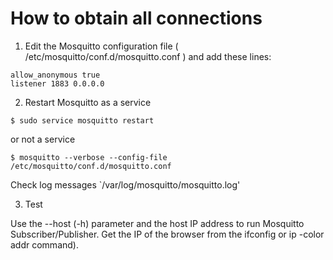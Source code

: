 # How to obtain all connections

1. Edit the Mosquitto configuration file ( /etc/mosquitto/conf.d/mosquitto.conf ) and add these lines:
```
allow_anonymous true
listener 1883 0.0.0.0
```
2. Restart Mosquitto as a service
```
$ sudo service mosquitto restart
```

or not a service
```
$ mosquitto --verbose --config-file /etc/mosquitto/conf.d/mosquitto.conf
```

Check log messages `/var/log/mosquitto/mosquitto.log'

3. Test 

Use the --host (-h) parameter and the host IP address to run Mosquitto Subscriber/Publisher.
Get the IP of the browser from the ifconfig or ip -color addr command).
